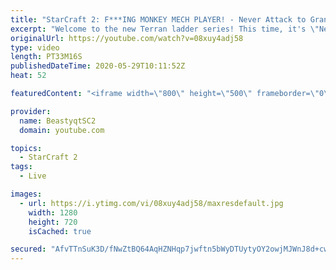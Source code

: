 ```yaml
---
title: "StarCraft 2: F***ING MONKEY MECH PLAYER! - Never Attack to Grandmaster"
excerpt: "Welcome to the new Terran ladder series! This time, it's \"Never Attack to Grandmaster!\" In this challenge, I play as Terran on the EU ladder, and in every game I'm not allowed to attack with any units except for using Ghosts. I'm allowed to make any army units for defending, as long as I don't attack"
originalUrl: https://youtube.com/watch?v=08xuy4adj58
type: video
length: PT33M16S
publishedDateTime: 2020-05-29T10:11:52Z
heat: 52

featuredContent: "<iframe width=\"800\" height=\"500\" frameborder=\"0\" src=\"https://www.youtube.com/embed/08xuy4adj58\" allow=\"accelerometer; autoplay; encrypted-media; gyroscope; picture-in-picture\" allowfullscreen></iframe>"

provider:
  name: BeastyqtSC2
  domain: youtube.com

topics:
  - StarCraft 2
tags:
  - Live

images:
  - url: https://i.ytimg.com/vi/08xuy4adj58/maxresdefault.jpg
    width: 1280
    height: 720
    isCached: true

secured: "AfvTTnSuK3D/fNwZtBQ64AqHZNHqp7jwftn5bWyDTUytyOY2owjMJWnJ8d+cwCe28RtCc+UHdpsax57/MO/E9RKkcVG6uJBcJJnQ6F6WVw5wvDfb78rrTw7PEkn3zGqOZILJfiQ5BX7uXYLk8PrUdJKV5KZltPywmuLwWhObOaFkUtHY6qPWTwrSfgJXsv/ED6y0lqn5Sa+zNREhDq3J3Z3qHcBm6ck2+DM1ZbxB7ms06xSpp5oBJhck7Z3xwDd64wmEOMpkqluE6u3+yxEfkK7QbWNM3LN/eMUHZU6PGXgJIKR6nk8A3c7iJbeYltH5GzN5n+N3QqRCRq3Gs9cYQLcyOVyG2KgcLVqKdSmoXXV382wuXNhbu7IcDvHtaiOZ8dhlSyGLddmdqC2EAf/j2igORwJCAK9bmMwGtLIjw4k=;V//lRXbY1IxGvUFBUJQk+A=="
---
```


